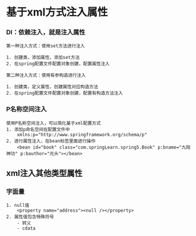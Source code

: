 # 基于xml方式注入属性

### DI：依赖注入，就是注入属性

    第一种注入方式：使用set方法进行注入

    1. 创建类，添加属性，添加set方法
    2. 在spring配置文件配置对象创建，配置属性注入

    第二种注入方式：使用有参构造进行注入

    1. 创建类，定义属性，创建属性对应构造方法
    2. 在spring配置文件配置对象创建，配置有构造方法注入
### P名称空间注入
    使用P名称空间注入，可以简化基于xml配置方式
    1. 添加p命名空间在配置文件中
        xmlns:p="http://www.springframework.org/schema/p"
    2. 进行属性注入，在bean标签里面进行操作
        <bean id="book" class="com.springLearn.spring5.Book" p:bname="九阳神功" p:bauthor="光头"></bean>
## xml注入其他类型属性
### 字面量
    1. null值
        <property name="address"><null /></property>
    2. 属性值包含特殊符号
        - 转义
        - cdata
 


